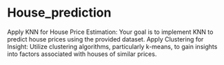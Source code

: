 # House_prediction
Apply KNN for House Price Estimation: Your goal is to implement KNN to predict house prices using the provided dataset.
Apply Clustering for Insight: Utilize clustering algorithms, particularly k-means, to gain insights into factors associated with houses of similar prices.
